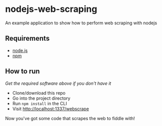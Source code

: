 # nodejs-web-scraping
An example application to show how to perform web scraping with nodejs

## Requirements

- [node.js](https://nodejs.org/en/)
- [npm](https://www.npmjs.com/)

## How to run

*Get the required software above if you don't have it*

- Clone/download this repo
- Go into the project directory
- Run `npm install` in the CLI
- Visit [http://localhost:1337/webscrape](http://localhost:1337/webscrape)

Now you've got some code that scrapes the web to fiddle with!